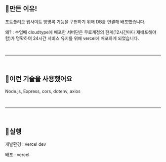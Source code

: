 <h2>💜만든 이유!</h2>
<p>포트폴리오 웹사이트 방명록 기능을 구현하기 위해 DB를 연결해 배포했습니다.</p>
<p>왜? : 수업때 cloudtype에 배포한 서버단은 무료계정의 한계(12시간마다 재배포해야함)가 명확하여 24시간 서비스 유지를 위해 vercel에 배포하게 되었습니다.</p>
<br/>
<hr>
<br/>
<h2>💙이런 기술을 사용했어요</h2>
<p>Node.js, Express, cors, dotenv, axios</p>
<br/>
<hr>
<br/>
<h2>🧡실행</h2>
<p>개발환경 : vercel dev</p>
<p>배포 : vercel</p>
